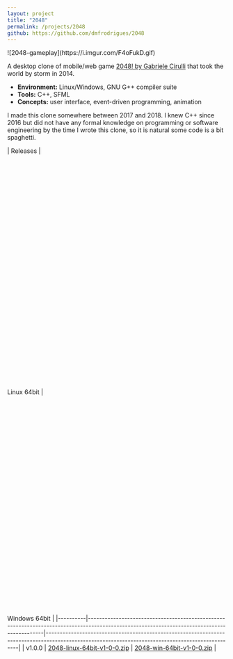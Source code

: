 ```yaml
---
layout: project
title: "2048"
permalink: /projects/2048
github: https://github.com/dmfrodrigues/2048
---
```


<div class="scroll" markdown="1">
![2048-gameplay](https://i.imgur.com/F4oFukD.gif)
</div>

A desktop clone of mobile/web game [2048! by Gabriele Cirulli](https://github.com/gabrielecirulli/2048/) that took the world by storm in 2014.

- **Environment:** Linux/Windows, GNU G++ compiler suite
- **Tools:** C++, SFML
- **Concepts:** user interface, event-driven programming, animation

I made this clone somewhere between 2017 and 2018. I knew C++ since 2016 but did not have any formal knowledge on programming or software engineering by the time I wrote this clone, so it is natural some code is a bit spaghetti.

| Releases | <svg class="svg-icon-medium" viewBox="1 0 15 16"><use xlink:href="{{ '/assets/linux.svg#linux' | relative_url }}"></use></svg> Linux 64bit | <svg class="svg-icon-medium" viewBox="0 0 16 16"><use xlink:href="{{ '/assets/windows.svg#windows' | relative_url }}"></use></svg> Windows 64bit |
|----------|--------------------------------------------------------------------------------------------------------------------------------------------|--------------------------------------------------------------------------------------------------------------------------------------------------|
| v1.0.0   | [2048-linux-64bit-v1-0-0.zip](https://github.com/dmfrodrigues/2048/releases/download/v1.0.0/2048-linux-64bit-v1-0-0.zip)                   | [2048-win-64bit-v1-0-0.zip](https://github.com/dmfrodrigues/2048/releases/download/v1.0.0/2048-win-64bit-v1-0-0.zip)                             |
